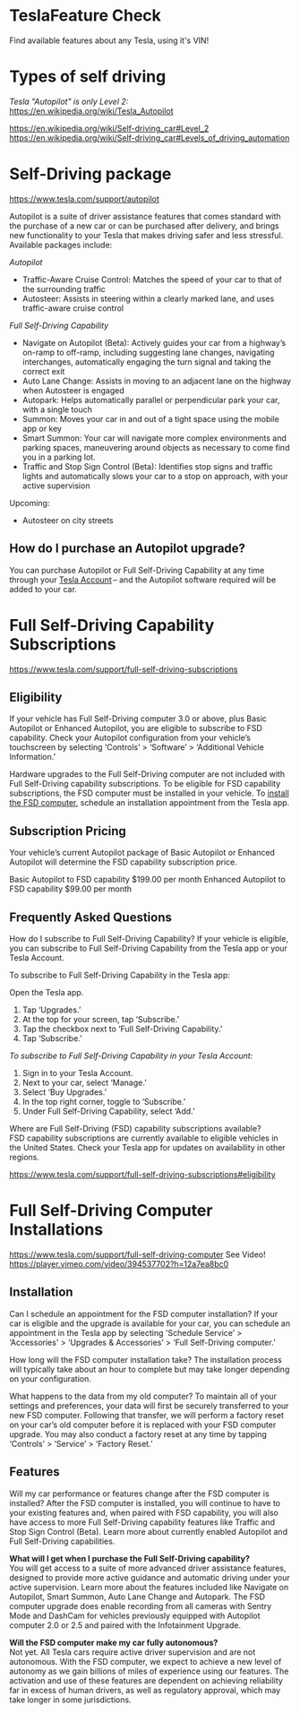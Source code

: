 # TeslaFeature Check
Find available features about any Tesla, using it's VIN!

# Types of self driving

_*Tesla "Autopilot" is only Level 2:*_
https://en.wikipedia.org/wiki/Tesla_Autopilot

https://en.wikipedia.org/wiki/Self-driving_car#Level_2  
https://en.wikipedia.org/wiki/Self-driving_car#Levels_of_driving_automation

# Self-Driving package

https://www.tesla.com/support/autopilot

Autopilot is a suite of driver assistance features that comes standard with the purchase of a new car or can be purchased after delivery, and brings new functionality to your Tesla that makes driving safer and less stressful. Available packages include:

*Autopilot*
- Traffic-Aware Cruise Control: Matches the speed of your car to that of the surrounding traffic
- Autosteer: Assists in steering within a clearly marked lane, and uses traffic-aware cruise control

*Full Self-Driving Capability*
- Navigate on Autopilot (Beta): Actively guides your car from a highway’s on-ramp to off-ramp, including suggesting lane changes, navigating interchanges, automatically engaging the turn signal and taking the correct exit
- Auto Lane Change: Assists in moving to an adjacent lane on the highway when Autosteer is engaged
- Autopark: Helps automatically parallel or perpendicular park your car, with a single touch
- Summon: Moves your car in and out of a tight space using the mobile app or key
- Smart Summon: Your car will navigate more complex environments and parking spaces, maneuvering around objects as necessary to come find you in a parking lot.
- Traffic and Stop Sign Control (Beta): Identifies stop signs and traffic lights and automatically slows your car to a stop on approach, with your active supervision

Upcoming:
- Autosteer on city streets

## How do I purchase an Autopilot upgrade?
You can purchase Autopilot or Full Self-Driving Capability at any time through your [Tesla Account](https://www.tesla.com/teslaaccount) – and the Autopilot software required will be added to your car.

# Full Self-Driving Capability Subscriptions
https://www.tesla.com/support/full-self-driving-subscriptions

## Eligibility
If your vehicle has Full Self-Driving computer 3.0 or above, plus Basic Autopilot or Enhanced Autopilot, you are eligible to subscribe to FSD capability. Check your Autopilot configuration from your vehicle’s touchscreen by selecting ‘Controls’ > ‘Software’ > ‘Additional Vehicle Information.’

Hardware upgrades to the Full Self-Driving computer are not included with Full Self-Driving capability subscriptions. To be eligible for FSD capability subscriptions, the FSD computer must be installed in your vehicle. To [install the FSD computer](https://www.tesla.com/support/full-self-driving-computer), schedule an installation appointment from the Tesla app.

## Subscription Pricing
Your vehicle’s current Autopilot package of Basic Autopilot or Enhanced Autopilot will determine the FSD capability subscription price.

Basic Autopilot to FSD capability	$199.00 per month
Enhanced Autopilot to FSD capability	$99.00 per month

## Frequently Asked Questions
How do I subscribe to Full Self-Driving Capability?
If your vehicle is eligible, you can subscribe to Full Self-Driving Capability from the Tesla app or your Tesla Account.

To subscribe to Full Self-Driving Capability in the Tesla app:

Open the Tesla app.
1. Tap ‘Upgrades.’
2. At the top for your screen, tap ‘Subscribe.’
3. Tap the checkbox next to ‘Full Self-Driving Capability.’
4. Tap ‘Subscribe.’

*To subscribe to Full Self-Driving Capability in your Tesla Account:*

1. Sign in to your Tesla Account.
2. Next to your car, select ‘Manage.’
3. Select ‘Buy Upgrades.’
4. In the top right corner, toggle to ‘Subscribe.’
5. Under Full Self-Driving Capability, select ‘Add.’

Where are Full Self-Driving (FSD) capability subscriptions available?  
FSD capability subscriptions are currently available to eligible vehicles in the United States. Check your Tesla app for updates on availability in other regions.

https://www.tesla.com/support/full-self-driving-subscriptions#eligibility


# Full Self-Driving Computer Installations
https://www.tesla.com/support/full-self-driving-computer
See Video!
https://player.vimeo.com/video/394537702?h=12a7ea8bc0

## Installation
Can I schedule an appointment for the FSD computer installation?
If your car is eligible and the upgrade is available for your car, you can schedule an appointment in the Tesla app by selecting 'Schedule Service’ > ‘Accessories' > ‘Upgrades & Accessories’ > ‘Full Self-Driving computer.’

How long will the FSD computer installation take?
The installation process will typically take about an hour to complete but may take longer depending on your configuration.

What happens to the data from my old computer?
To maintain all of your settings and preferences, your data will first be securely transferred to your new FSD computer. Following that transfer, we will perform a factory reset on your car’s old computer before it is replaced with your FSD computer upgrade. You may also conduct a factory reset at any time by tapping ‘Controls’ > ‘Service’ > ‘Factory Reset.’

## Features
Will my car performance or features change after the FSD computer is installed?
After the FSD computer is installed, you will continue to have to your existing features and, when paired with FSD capability, you will also have access to more Full Self-Driving capability features like Traffic and Stop Sign Control (Beta). Learn more about currently enabled Autopilot and Full Self-Driving capabilities.

**What will I get when I purchase the Full Self-Driving capability?**  
You will get access to a suite of more advanced driver assistance features, designed to provide more active guidance and automatic driving under your active supervision. Learn more about the features included like Navigate on Autopilot, Smart Summon, Auto Lane Change and Autopark. The FSD computer upgrade does enable recording from all cameras with Sentry Mode and DashCam for vehicles previously equipped with Autopilot computer 2.0 or 2.5 and paired with the Infotainment Upgrade.

**Will the FSD computer make my car fully autonomous?**  
Not yet. All Tesla cars require active driver supervision and are not autonomous. With the FSD computer, we expect to achieve a new level of autonomy as we gain billions of miles of experience using our features. The activation and use of these features are dependent on achieving reliability far in excess of human drivers, as well as regulatory approval, which may take longer in some jurisdictions.

